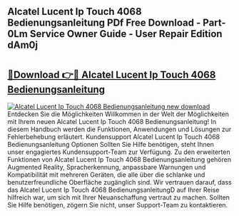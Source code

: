 ## Alcatel Lucent Ip Touch 4068 Bedienungsanleitung PDf Free Download - Part-0Lm Service Owner Guide - User Repair Edition dAm0j

# <h2><a href="http://df62i9.blite.top/?on=Alcatel+Lucent+Ip+Touch+4068+Bedienungsanleitung">🔗Download 👉🔴 Alcatel Lucent Ip Touch 4068 Bedienungsanleitung</a></h2>

[![Alcatel Lucent Ip Touch 4068 Bedienungsanleitung new download](https://i.imgur.com/lujVjoI.png)](http://df62i9.blite.top/?on=Alcatel+Lucent+Ip+Touch+4068+Bedienungsanleitung)
Entdecken Sie die Möglichkeiten Willkommen in der Welt der Möglichkeiten mit Ihrem neuen Alcatel Lucent Ip Touch 4068 Bedienungsanleitung! In diesem Handbuch werden die Funktionen, Anwendungen und Lösungen zur Fehlerbehebung erläutert. Kundensupport Alcatel Lucent Ip Touch 4068 Bedienungsanleitung Optionen Sollten Sie Hilfe benötigen, steht Ihnen unser engagiertes Kundensupport-Team zur Verfügung. Zu den erweiterten Funktionen von Alcatel Lucent Ip Touch 4068 Bedienungsanleitung gehören Augmented Reality, Spracherkennung, anpassbare Warnungen und Kompatibilität mit mehreren Geräten, die alle über die schlanke und benutzerfreundliche Oberfläche zugänglich sind. Wir vertrauen darauf, dass das Alcatel Lucent Ip Touch 4068 BedienungsanleitungD auf Ihrer Reise hilfreich war, um sich mit Ihrer Neuanschaffung vertraut zu machen. Sollten Sie Hilfe benötigen, zögern Sie nicht, unser Support-Team zu kontaktieren.
